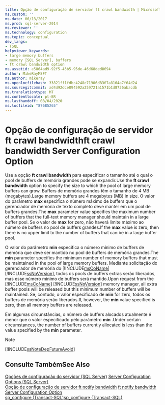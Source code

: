 ```yaml
---
title: Opção de configuração de servidor ft crawl bandwidth | Microsoft Docs
ms.custom: ''
ms.date: 06/13/2017
ms.prod: sql-server-2014
ms.reviewer: ''
ms.technology: configuration
ms.topic: conceptual
dev_langs:
- TSQL
helpviewer_keywords:
- large memory buffers
- memory [SQL Server], buffers
- ft crawl bandwidth option
ms.assetid: e5864ad9-92f5-43b5-95de-46d68ded8694
author: MikeRayMSFT
ms.author: mikeray
ms.openlocfilehash: 33821ff1fdbc4248c71906d8307a8164a7f64d24
ms.sourcegitcommit: ad4d92dce894592a259721a1571b1d8736abacdb
ms.translationtype: MT
ms.contentlocale: pt-BR
ms.lasthandoff: 08/04/2020
ms.locfileid: "87685265"
---
```

# <a name="ft-crawl-bandwidth-server-configuration-option"></a><span data-ttu-id="035b0-102">Opção de configuração de servidor ft crawl bandwidth</span><span class="sxs-lookup"><span data-stu-id="035b0-102">ft crawl bandwidth Server Configuration Option</span></span>
  <span data-ttu-id="035b0-103">Use a opção **ft crawl bandwidth** para especificar o tamanho até o qual o pool de buffers de memória grandes pode se expandir.</span><span class="sxs-lookup"><span data-stu-id="035b0-103">Use the **ft crawl bandwidth** option to specify the size to which the pool of large memory buffers can grow.</span></span> <span data-ttu-id="035b0-104">Buffers de memória grandes têm o tamanho de 4 MB (megabytes).</span><span class="sxs-lookup"><span data-stu-id="035b0-104">Large memory buffers are 4 megabytes (MB) in size.</span></span> <span data-ttu-id="035b0-105">O valor do parâmetro **max** especifica o número máximo de buffers que o gerenciador de memória de texto completo deve manter em um pool de buffers grandes.</span><span class="sxs-lookup"><span data-stu-id="035b0-105">The **max** parameter value specifies the maximum number of buffers that the full-text memory manager should maintain in a large buffer pool.</span></span> <span data-ttu-id="035b0-106">Se o valor de **max** for zero, não haverá limite máximo ao número de buffers no pool de buffers grandes.</span><span class="sxs-lookup"><span data-stu-id="035b0-106">If the **max** value is zero, then there is no upper limit to the number of buffers that can be in a large buffer pool.</span></span>  
  
 <span data-ttu-id="035b0-107">O valor do parâmetro **min** especifica o número mínimo de buffers de memória que deve ser mantido no pool de buffers de memória grandes.</span><span class="sxs-lookup"><span data-stu-id="035b0-107">The **min** parameter specifies the minimum number of memory buffers that must be maintained in the pool of large memory buffers.</span></span> <span data-ttu-id="035b0-108">Mediante solicitação do gerenciador de memória do [!INCLUDE[msCoName](../../includes/msconame-md.md)] [!INCLUDE[ssNoVersion](../../includes/ssnoversion-md.md)], todos os pools de buffers extras serão liberados, mas esse número mínimo de buffers será mantido.</span><span class="sxs-lookup"><span data-stu-id="035b0-108">Upon request from the [!INCLUDE[msCoName](../../includes/msconame-md.md)] [!INCLUDE[ssNoVersion](../../includes/ssnoversion-md.md)] memory manager, all extra buffer pools will be released but this minimum number of buffers will be maintained.</span></span> <span data-ttu-id="035b0-109">Se, contudo, o valor especificado de **min** for zero, todos os buffers de memória serão liberados.</span><span class="sxs-lookup"><span data-stu-id="035b0-109">If, however, the **min** value specified is zero, then all memory buffers are released.</span></span>  
  
 <span data-ttu-id="035b0-110">Em algumas circunstâncias, o número de buffers alocados atualmente é menor que o valor especificado pelo parâmetro **min** .</span><span class="sxs-lookup"><span data-stu-id="035b0-110">Under certain circumstances, the number of buffers currently allocated is less than the value specified by the **min** parameter.</span></span>  
  
> [!NOTE]  
>  [!INCLUDE[ssNoteDepFutureAvoid](../../includes/ssnotedepfutureavoid-md.md)]  
  
## <a name="see-also"></a><span data-ttu-id="035b0-111">Consulte Também</span><span class="sxs-lookup"><span data-stu-id="035b0-111">See Also</span></span>  
 <span data-ttu-id="035b0-112">[Opções de configuração do servidor &#40;SQL Server&#41;](server-configuration-options-sql-server.md) </span><span class="sxs-lookup"><span data-stu-id="035b0-112">[Server Configuration Options &#40;SQL Server&#41;](server-configuration-options-sql-server.md) </span></span>  
 <span data-ttu-id="035b0-113">[Opção de configuração de servidor ft notify bandwidth](ft-notify-bandwidth-server-configuration-option.md) </span><span class="sxs-lookup"><span data-stu-id="035b0-113">[ft notify bandwidth Server Configuration Option](ft-notify-bandwidth-server-configuration-option.md) </span></span>  
 [<span data-ttu-id="035b0-114">sp_configure &#40;Transact-SQL&#41;</span><span class="sxs-lookup"><span data-stu-id="035b0-114">sp_configure &#40;Transact-SQL&#41;</span></span>](/sql/relational-databases/system-stored-procedures/sp-configure-transact-sql)  
  
  
